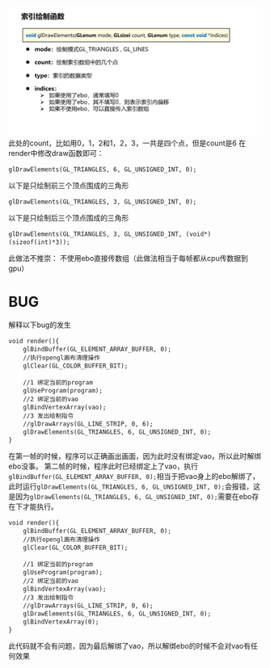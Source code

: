 ![输入图片说明](/imgs/2024-10-22/tX9rIsAGwnBvzCT7.png)
此处的count，比如用0，1，2和1，2，3，一共是四个点，但是count是6
在render中修改draw函数即可：
```
glDrawElements(GL_TRIANGLES, 6, GL_UNSIGNED_INT, 0);
```
以下是只绘制前三个顶点围成的三角形
```
glDrawElements(GL_TRIANGLES, 3, GL_UNSIGNED_INT, 0);
```
以下是只绘制后三个顶点围成的三角形
```
glDrawElements(GL_TRIANGLES, 3, GL_UNSIGNED_INT, (void*)(sizeof(int)*3));
```
此做法不推崇：
不使用ebo直接传数组（此做法相当于每帧都从cpu传数据到gpu）

# BUG
解释以下bug的发生
```
void render(){
	glBindBuffer(GL_ELEMENT_ARRAY_BUFFER, 0);
    //执行opengl画布清理操作
    glClear(GL_COLOR_BUFFER_BIT);

    //1 绑定当前的program
    glUseProgram(program);
    //2 绑定当前的vao
    glBindVertexArray(vao);
    //3 发出绘制指令
    //glDrawArrays(GL_LINE_STRIP, 0, 6);
    glDrawElements(GL_TRIANGLES, 6, GL_UNSIGNED_INT, 0);
}
```
在第一帧的时候，程序可以正确画出画面，因为此时没有绑定vao，所以此时解绑ebo没事。
第二帧的时候，程序此时已经绑定上了vao，执行`glBindBuffer(GL_ELEMENT_ARRAY_BUFFER, 0);`相当于把vao身上的ebo解绑了，此时运行`glDrawElements(GL_TRIANGLES, 6, GL_UNSIGNED_INT, 0);`会报错，这是因为`glDrawElements(GL_TRIANGLES, 6, GL_UNSIGNED_INT, 0);`需要在ebo存在下才能执行。
```
void render(){
	glBindBuffer(GL_ELEMENT_ARRAY_BUFFER, 0);
    //执行opengl画布清理操作
    glClear(GL_COLOR_BUFFER_BIT);

    //1 绑定当前的program
    glUseProgram(program);
    //2 绑定当前的vao
    glBindVertexArray(vao);
    //3 发出绘制指令
    //glDrawArrays(GL_LINE_STRIP, 0, 6);
    glDrawElements(GL_TRIANGLES, 6, GL_UNSIGNED_INT, 0);
    glBindVertexArray(0);
}
```
此代码就不会有问题，因为最后解绑了vao，所以解绑ebo的时候不会对vao有任何效果
<!--stackedit_data:
eyJoaXN0b3J5IjpbNDQ4NDAyMjIzLDIwMTQzODAyOTUsMjQxNT
QxODUyLC0xMzI5MTQ0ODU4XX0=
-->